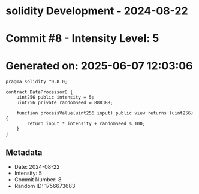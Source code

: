 ﻿# solidity Development - 2024-08-22
# Commit #8 - Intensity Level: 5
# Generated on: 2025-06-07 12:03:06
```solidity
pragma solidity ^0.8.0;

contract DataProcessor8 {
    uint256 public intensity = 5;
    uint256 private randomSeed = 888388;

    function processValue(uint256 input) public view returns (uint256) {
        return input * intensity + randomSeed % 100;
    }
}
```
## Metadata
- Date: 2024-08-22
- Intensity: 5
- Commit Number: 8
- Random ID: 1756673683
